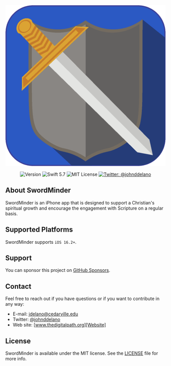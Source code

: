 <p align="center">
    <img src ="Resources/SwordMinder1024.png" alt="SwordMinder Logo" title="SwordMinder" width=600 />
</p>

<p align="center">
    <img src="https://img.shields.io/github/v/release/jdelano/SwordMinder?color=%2300550&sort=semver" alt="Version" />
    <img src="https://img.shields.io/badge/Swift-5.7-orange.svg" alt="Swift 5.7" />
    <img src="https://img.shields.io/github/license/jdelano/SwordMinder" alt="MIT License" />
    <a href="https://twitter.com/johnddelano">
        <img src="https://img.shields.io/badge/contact-@johnddelano-blue.svg?style=flat" alt="Twitter: @johnddelano" />
    </a>
</p>



## About SwordMinder

SwordMinder is an iPhone app that is designed to support a Christian's spiritual growth and encourage the engagement with Scripture on a regular basis.


## Supported Platforms

SwordMinder supports `iOS 16.2+`.


## Support

You can sponsor this project on [GitHub Sponsors][Sponsors]. 


## Contact

Feel free to reach out if you have questions or if you want to contribute in any way:

* E-mail: [jdelano@cedarville.edu][Email]
* Twitter: [@johnddelano][Twitter]
* Web site: [www.thedigitalpath.org][Website]


## License

SwordMinder is available under the MIT license. See the [LICENSE][License] file for more info.

[Email]: mailto:jdelano@cedarville.edu
[Twitter]: http://www.twitter.com/johnddelano
[Website]: http://www.thedigitalpath.org
[Sponsors]: https://github.com/sponsors/jdelano
[License]: https://github.com/jdelano/SwordMinder/blob/main/LICENSE
